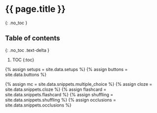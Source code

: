 # {{ page.title }}
{: .no_toc }

## Table of contents
{: .no_toc .text-delta }

1. TOC
{:toc}

{% assign setups = site.data.setups %}
{% assign buttons = site.data.buttons %}

{% assign mc = site.data.snippets.multiple_choice %}
{% assign cloze = site.data.snippets.cloze %}
{% assign flashcard = site.data.snippets.flashcard %}
{% assign shuffling = site.data.snippets.shuffling %}
{% assign occlusions = site.data.snippets.occlusions %}

